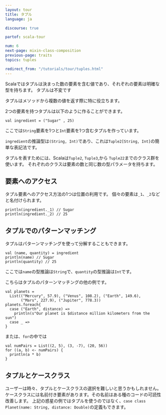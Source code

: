 ```yaml
---
layout: tour
title: タプル
language: ja

discourse: true

partof: scala-tour

num: 6
next-page: mixin-class-composition
previous-page: traits
topics: tuples

redirect_from: "/tutorials/tour/tuples.html"
---
```


Scalaではタプルは決まった数の要素を含む値であり、それぞれの要素は明確な型を持ちます。
タプルは不変です

タプルはメソッドから複数の値を返す際に特に役立ちます。

2つの要素を持つタプルは以下のように作ることができます。

```tut
val ingredient = ("Sugar" , 25)
```
ここでは`String`要素を1つと`Int`要素を1つ含むタプルを作っています。

`ingredient`の推論型は`(String, Int)`であり、これは`Tuple2[String, Int]`の簡単な表記法です。

タプルを表すためには、Scalaは`Tuple2`, `Tuple3`,から `Tuple22`までのクラス群を使います。
それぞれのクラスは要素の数と同じ数の型パラメータを持ちます。

## 要素へのアクセス

タプル要素へのアクセス方法の1つは位置の利用です。
個々の要素は`_1`、`_2`などと名付けられます。

```tut
println(ingredient._1) // Sugar
println(ingredient._2) // 25
```
## タプルでのパターンマッチング
タプルはパターンマッチングを使って分解することもできます。

```tut
val (name, quantity) = ingredient
println(name) // Sugar
println(quantity) // 25
```

ここでは`name`の型推論は`String`で、`quantity`の型推論は`Int`です。

こちらはタプルのパターンマッチングの他の例です。

```tut
val planets =
  List(("Mercury", 57.9), ("Venus", 108.2), ("Earth", 149.6),
       ("Mars", 227.9), ("Jupiter", 778.3))
planets.foreach{
  case ("Earth", distance) =>
    println(s"Our planet is $distance million kilometers from the sun")
  case _ =>
}
```

または、`for`の中では

```tut
val numPairs = List((2, 5), (3, -7), (20, 56))
for ((a, b) <- numPairs) {
  println(a * b)
}
```

## タプルとケースクラス
ユーザーは時々、タプルとケースクラスの選択を難しいと思うかもしれません。ケースクラスには名前付き要素があります。その名前はある種のコードの可読性改善します。
上記の惑星の例ではタプルを使うのではなく、`case class Planet(name: String, distance: Double)`の定義もできます。
